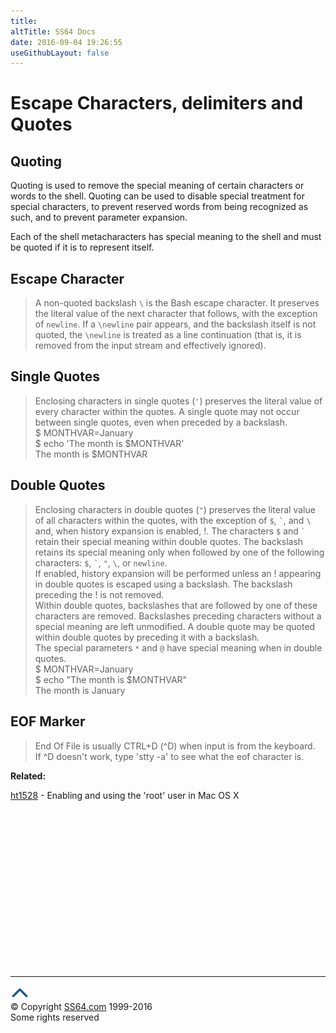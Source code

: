 ```yaml
---
title:
altTitle: SS64 Docs
date: 2016-09-04 19:26:55
useGithubLayout: false
---
```

<!-- #EndLibraryItem --><h1>Escape Characters, delimiters and Quotes</h1>
<h2>Quoting</h2>
<p>Quoting is used to remove the special meaning of certain characters or words to the shell. Quoting can be used to disable special treatment for special characters, 
to prevent reserved words from being recognized as such, and to prevent parameter expansion. </p>
<p>Each of the shell metacharacters has special meaning to the shell and must be quoted if it is to represent itself.</p>
<h2>Escape Character</h2>
<blockquote>
<p>A non-quoted backslash <code>\</code> is the Bash escape character. It preserves the literal value of the next character that follows, with the exception of <code>newline</code>. If a <code>\newline</code> pair appears, and the backslash itself is not quoted, the <code>\newline</code> is treated as a line continuation 
(that is, it is removed from the input stream and effectively ignored). </p>
</blockquote>
<h2>Single Quotes</h2>
<blockquote>
<p>Enclosing characters in single quotes (<code>'</code>) preserves the literal value of every character within the quotes. A single quote may not occur between 
single quotes, even when preceded by a backslash. <br>
<span class="code">$ MONTHVAR=January<br>
$ 
echo 'The month is $MONTHVAR'<br>
The month is $MONTHVAR</span></p>
</blockquote>
<h2>Double Quotes</h2>
<blockquote>
<p>Enclosing characters in double quotes (<code>"</code>) preserves the literal value of all characters within the quotes, with the exception of <code>$</code>, <code>`</code>, and <code>\</code> and, when history expansion is enabled, <span class="code">!</span>.  The characters <code>$</code> and <code>`</code> retain their special meaning within double quotes. The backslash 
retains its special meaning only when followed by one of the following characters: <code>$</code>, <code>`</code>, <code>"</code>, <code>\</code>, or <code>newline</code>.<br>
If enabled, history expansion will be performed unless an <span class="code">!</span> appearing in double quotes is escaped using a backslash. The backslash preceding the <span class="code">!</span> is not removed. <br>
Within double quotes, backslashes that are followed by one of these characters are removed. Backslashes preceding characters without a special meaning are 
left unmodified. A double quote may be quoted within double quotes by preceding it with a backslash.<br>
The special parameters <code>*</code> and <code>@</code> have special meaning when in double quotes.<br>
<span class="code">$ MONTHVAR=January </span><br>
<span class="code">$ echo "The month is $MONTHVAR"<br>
The month is January</span><b><br>
</b></p>
</blockquote>
<h2>EOF Marker</h2>
<blockquote>
<p>End Of File is usually CTRL+D (^D) when input is from the keyboard. <br>
If ^D doesn't work, type 'stty -a' to see what the eof character is.</p>
</blockquote>
<p> <b>Related:</b></p>
<p><a href="http://support.apple.com/kb/ht1528">ht1528</a> - Enabling and using the 'root' user in Mac OS X<br>
</p><!-- #BeginLibraryItem "/Library/foot_osx.lbi" --><p>
<!-- OSX300 -->
<ins class="adsbygoogle" style="display:inline-block;width:300px;height:250px" data-ad-client="ca-pub-6140977852749469" data-ad-slot="1823340303"></ins>
<script>
(adsbygoogle = window.adsbygoogle || []).push({});
</script></p>
<hr>
<div id="bl" class="footer"><a href="syntax-quoting.html#"><img src="../images/top.png" width="30" height="22" alt="Back to the Top"></a></div>
<div id="br" class="footer, tagline">© Copyright <a href="http://ss64.com/">SS64.com</a> 1999-2016<br>
Some rights reserved</div><!-- #EndLibraryItem -->
